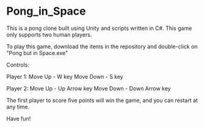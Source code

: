 # Pong_in_Space

This is a pong clone built using Unity and scripts written in C#.
This game only supports two human players.

To play this game, download the items in the repository and double-click on "Pong but in Space.exe"

Controls:

Player 1:  Move Up - W key
           Move Down - S key
           
Player 2:  Move Up - Up Arrow key
           Move Down - Down Arrow key
           
The first player to score five points will win the game, and you can restart at any time.

Have fun!
